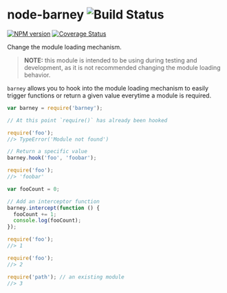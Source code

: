 node-barney ![Build Status](https://codeship.com/projects/ce6bd040-ac83-0132-acda-4e5346bb67f3/status?branch=v1.0)
===========

[![NPM version](https://badge.fury.io/js/barney.svg)](http://badge.fury.io/js/barney)
[![Coverage Status](https://coveralls.io/repos/mkretschek/node-barney/badge.svg?branch=v1.0)](https://coveralls.io/r/mkretschek/node-barney?branch=v1.0)

Change the module loading mechanism.

> **NOTE:** this module is intended to be using during testing
> and development, as it is not recommended changing the
> module loading behavior.

`barney` allows you to hook into the module loading mechanism to
easily trigger functions or return a given value everytime a
module is required.

```js
var barney = require('barney');

// At this point `require()` has already been hooked

require('foo');
//> TypeError('Module not found')

// Return a specific value
barney.hook('foo', 'foobar');

require('foo');
//> 'foobar'

var fooCount = 0;

// Add an interceptor function
barney.intercept(function () {
  fooCount += 1;
  console.log(fooCount);
});

require('foo');
//> 1

require('foo');
//> 2

require('path'); // an existing module
//> 3
```
